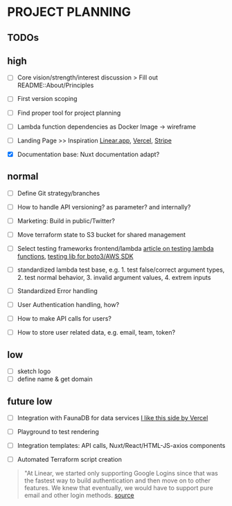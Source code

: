 # PROJECT PLANNING

## TODOs

## high
- [ ] Core vision/strength/interest discussion > Fill out README::About/Principles
- [ ] First version scoping
- [ ] Find proper tool for project planning
- [ ] Lambda function dependencies as Docker Image -> wireframe
- [ ] Landing Page >> Inspiration [Linear.app](https://linear.app/), [Vercel](https://vercel.com/), [Stripe](https://stripe.com/en-sg)
- [x] Documentation base: Nuxt documentation adapt?


## normal
- [ ] Define Git strategy/branches
- [ ] How to handle API versioning? as parameter? and internally?
- [ ] Marketing: Build in public/Twitter?
- [ ] Move terraform state to S3 bucket for shared management
- [ ] Select testing frameworks frontend/lambda [article on testing lambda functions](https://towardsdatascience.com/how-i-write-meaningful-tests-for-aws-lambda-functions-f009f0a9c587), [testing lib for boto3/AWS SDK](http://docs.getmoto.org/en/latest/)
- [ ] standardized lambda test base, e.g. 1. test false/correct argument types, 2. test normal behavior, 3. invalid argument values, 4. extrem inputs
- [ ] Standardized Error handling
- [ ] User Authentication handling, how?
- [ ] How to make API calls for users?
- [ ] How to store user related data, e.g. email, team, token?



## low
- [ ] sketch logo
- [ ] define name & get domain

## future low
- [ ] Integration with FaunaDB for data services [I like this side by Vercel](https://vercel.com/integrations/datadog-logs)
- [ ] Playground to test rendering
- [ ] Integration templates: API calls, Nuxt/React/HTML-JS-axios components
- [ ] Automated Terraform script creation



> "At Linear, we started only supporting Google Logins since that was the fastest way to build authentication and then move on to other features. We knew that eventually, we would have to support pure email and other login methods.
[source](https://medium.com/linear-app/building-at-the-early-stage-e79e696341db)
